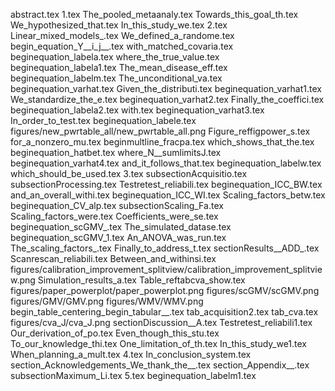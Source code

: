 abstract.tex
1.tex
The_pooled_metaanaly.tex
Towards_this_goal_th.tex
We_hypothesized_that.tex
In_this_study_we.tex
2.tex
Linear_mixed_models_.tex
We_defined_a_randome.tex
begin_equation_Y__i_j__.tex
with_matched_covaria.tex
beginequation_labela.tex
where_the_true_value.tex
beginequation_labela1.tex
The_mean_disease_eff.tex
beginequation_labelm.tex
The_unconditional_va.tex
beginequation_varhat.tex
Given_the_distributi.tex
beginequation_varhat1.tex
We_standardize_the_e.tex
beginequation_varhat2.tex
Finally_the_coeffici.tex
beginequation_labela2.tex
with.tex
beginequation_varhat3.tex
In_order_to_test.tex
beginequation_labele.tex
figures/new_pwrtable_all/new_pwrtable_all.png
Figure_reffigpower_s.tex
for_a_nonzero_mu.tex
beginmultline_fracpa.tex
which_shows_that_the.tex
beginequation_hatbet.tex
where_N__sumlimitsJ.tex
beginequation_varhat4.tex
and_it_follows_that.tex
beginequation_labelw.tex
which_should_be_used.tex
3.tex
subsectionAcquisitio.tex
subsectionProcessing.tex
Testretest_reliabili.tex
beginequation_ICC_BW.tex
and_an_overall_withi.tex
beginequation_ICC_WI.tex
Scaling_factors_betw.tex
beginequation_CV_alp.tex
subsectionScaling_Fa.tex
Scaling_factors_were.tex
Coefficients_were_se.tex
beginequation_scGMV_.tex
The_simulated_datase.tex
beginequation_scGMV_1.tex
An_ANOVA_was_run.tex
The_scaling_factors_.tex
Finally_to_address_t.tex
sectionResults__ADD_.tex
Scanrescan_reliabili.tex
Between_and_withinsi.tex
figures/calibration_improvement_splitview/calibration_improvement_splitview.png
Simulation_results_a.tex
Table_reftabcva_show.tex
figures/paper_powerplot/paper_powerplot.png
figures/scGMV/scGMV.png
figures/GMV/GMV.png
figures/WMV/WMV.png
begin_table_centering_begin_tabular__.tex
tab_acquisition2.tex
tab_cva.tex
figures/cva_J/cva_J.png
sectionDiscussion__A.tex
Testretest_reliabili1.tex
Our_derivation_of_po.tex
Even_though_this_stu.tex
To_our_knowledge_thi.tex
One_limitation_of_th.tex
In_this_study_we1.tex
When_planning_a_mult.tex
4.tex
In_conclusion_system.tex
section_Acknowledgements_We_thank_the__.tex
section_Appendix__.tex
subsectionMaximum_Li.tex
5.tex
beginequation_labelm1.tex